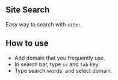 ## Site Search

Easy way to search with `site:`.

## How to use

- Add domain that you frequently use.
- In search bar, type `ss` and `tab` key.
- Type search words, and select domain.
